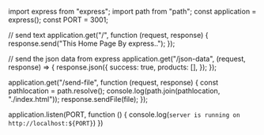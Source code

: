 import express from "express";
import path from "path";
const application = express();
const PORT = 3001;

// send text 
application.get("/", function (request, response) {
  response.send("This Home Page By express..");
});

// send the json data from express
application.get("/json-data", (request, response) => {
  response.json({
    success: true,
    products: [],
  });
});

application.get("/send-file", function (request, response) {
  const pathlocation = path.resolve();
  console.log(path.join(pathlocation, "./index.html"));
  response.sendFile(file);
});

application.listen(PORT, function () {
  console.log(`server is running on http://localhost:${PORT}`)
})